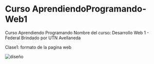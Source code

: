 # Curso AprendiendoProgramando-Web1
 Curso Aprendiendo Programando
Nombre del curso: Desarrollo Web 1 - Federal
Brindado por UTN Avellaneda

 Clase1:
 formato de la pagina web
 
![diseño](https://github.com/LucilaLuz/Curso-AprendiendoProgramando-Web1/assets/107776697/7b8cc3b4-29bd-49cb-8453-660bef65daab)
